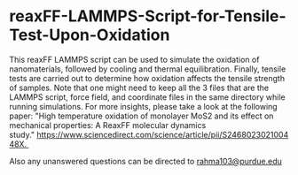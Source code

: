 # reaxFF-LAMMPS-Script-for-Tensile-Test-Upon-Oxidation
This reaxFF LAMMPS script can be used to simulate the oxidation of nanomaterials, followed by cooling and thermal equilibration. Finally, tensile tests are carried out to determine how oxidation affects the tensile strength of samples. Note that one might need to keep all the 3 files that are the LAMMPS script, force field, and coordinate files in the same directory while running simulations. For more insights, please take a look at the following paper: "High temperature oxidation of monolayer MoS2 and its effect on mechanical properties: A ReaxFF molecular dynamics study." https://www.sciencedirect.com/science/article/pii/S246802302100448X. 

Also any unanswered questions can be directed to rahma103@purdue.edu
